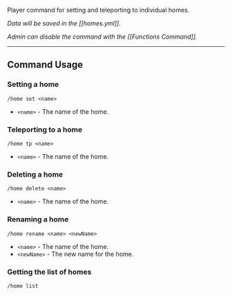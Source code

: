 Player command for setting and teleporting to individual homes.

_Data will be saved in the [[homes.yml]]._

_Admin can disable the command with the [[Functions Command]]._

---
## Command Usage

### Setting a home
`/home set <name>`

- `<name>` - The name of the home.

### Teleporting to a home
`/home tp <name>`

- `<name>` - The name of the home.

### Deleting a home
`/home delete <name>`

- `<name>` - The name of the home.

### Renaming a home
`/home rename <name> <newName>`

- `<name>` - The name of the home.
- `<newName>` - The new name for the home.

### Getting the list of homes
`/home list`

